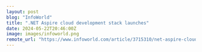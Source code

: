 ```yaml
---
layout: post
blog: "InfoWorld"
title: ".NET Aspire cloud development stack launches"
date: 2024-05-22T20:46:00Z
image: images/infoworld.png
remote_url: "https://www.infoworld.com/article/3715310/net-aspire-cloud-development-stack-launches.html#tk.rss_applicationdevelopment"
---
```

